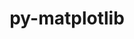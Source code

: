 ---
title: "py-matplotlib"
layout: cache
categories: [package, develop-2023-10-01]
meta: {"versions": ["3.7.3", "3.8.0"], "compilers": ["apple-clang@=14.0.0", "gcc@=11.1.0", "gcc@=11.3.0", "gcc@=7.5.0", "oneapi@=2023.2.0"], "oss": ["ubuntu18.04", "ubuntu20.04", "ubuntu22.04", "ventura"], "platforms": ["darwin", "linux"], "targets": ["aarch64", "ppc64le", "x86_64", "x86_64_v3"], "stacks": ["data-vis-sdk", "e4s", "e4s-oneapi", "e4s-power", "ml-darwin-aarch64-mps", "ml-linux-x86_64-cpu", "ml-linux-x86_64-cuda", "radiuss", "root"], "num_specs": 11, "num_specs_by_stack": {"root": 11, "ml-darwin-aarch64-mps": 1, "e4s": 2, "radiuss": 1, "e4s-power": 2, "e4s-oneapi": 1, "data-vis-sdk": 2, "ml-linux-x86_64-cuda": 1, "ml-linux-x86_64-cpu": 1}}
spec_details: [{"hash": "xnh63migmfxba3xy6625nlsgcnypjpcs", "compiler": "apple-clang@=14.0.0", "versions": ["3.8.0"], "os": "ventura", "platform": "darwin", "target": "aarch64", "variants": ["~animation", "backend=macosx", "build_system=python_pip", "~fonts", "~latex", "~movies"], "stacks": ["root", "ml-darwin-aarch64-mps"], "size": "-", "tarball": "https://binaries.spack.io/releases/develop-2023-10-01/build_cache/darwin-ventura-aarch64/apple-clang-14.0.0/py-matplotlib-3.8.0/darwin-ventura-aarch64-apple-clang-14.0.0-py-matplotlib-3.8.0-xnh63migmfxba3xy6625nlsgcnypjpcs.spack"}, {"hash": "7a6gab2jctoqq6mhbn675f4gopbxgshx", "compiler": "gcc@=11.1.0", "versions": ["3.8.0"], "os": "ubuntu20.04", "platform": "linux", "target": "x86_64_v3", "variants": ["~animation", "backend=agg", "build_system=python_pip", "~fonts", "~latex", "~movies"], "stacks": ["e4s", "root"], "size": "-", "tarball": "https://binaries.spack.io/releases/develop-2023-10-01/build_cache/linux-ubuntu20.04-x86_64_v3/gcc-11.1.0/py-matplotlib-3.8.0/linux-ubuntu20.04-x86_64_v3-gcc-11.1.0-py-matplotlib-3.8.0-7a6gab2jctoqq6mhbn675f4gopbxgshx.spack"}, {"hash": "zjjkz2ru2zl7vgab55czonhqj7tl5lce", "compiler": "gcc@=7.5.0", "versions": ["3.7.3"], "os": "ubuntu18.04", "platform": "linux", "target": "x86_64_v3", "variants": ["~animation", "backend=agg", "build_system=python_pip", "~fonts", "~latex", "~movies"], "stacks": ["radiuss", "root"], "size": "-", "tarball": "https://binaries.spack.io/releases/develop-2023-10-01/build_cache/linux-ubuntu18.04-x86_64_v3/gcc-7.5.0/py-matplotlib-3.7.3/linux-ubuntu18.04-x86_64_v3-gcc-7.5.0-py-matplotlib-3.7.3-zjjkz2ru2zl7vgab55czonhqj7tl5lce.spack"}, {"hash": "5igrqllrrrvnynpto7h4zjlhpnqyk7my", "compiler": "gcc@=11.1.0", "versions": ["3.8.0"], "os": "ubuntu20.04", "platform": "linux", "target": "ppc64le", "variants": ["~animation", "backend=agg", "build_system=python_pip", "~fonts", "~latex", "~movies"], "stacks": ["root", "e4s-power"], "size": "-", "tarball": "https://binaries.spack.io/releases/develop-2023-10-01/build_cache/linux-ubuntu20.04-ppc64le/gcc-11.1.0/py-matplotlib-3.8.0/linux-ubuntu20.04-ppc64le-gcc-11.1.0-py-matplotlib-3.8.0-5igrqllrrrvnynpto7h4zjlhpnqyk7my.spack"}, {"hash": "filtauga5hd7h23guazauprsia2tm3es", "compiler": "gcc@=11.1.0", "versions": ["3.8.0"], "os": "ubuntu20.04", "platform": "linux", "target": "ppc64le", "variants": ["~animation", "backend=agg", "build_system=python_pip", "~fonts", "~latex", "~movies"], "stacks": ["root", "e4s-power"], "size": "-", "tarball": "https://binaries.spack.io/releases/develop-2023-10-01/build_cache/linux-ubuntu20.04-ppc64le/gcc-11.1.0/py-matplotlib-3.8.0/linux-ubuntu20.04-ppc64le-gcc-11.1.0-py-matplotlib-3.8.0-filtauga5hd7h23guazauprsia2tm3es.spack"}, {"hash": "3nygjonqjjireppjpbmrklxp2culbg5q", "compiler": "oneapi@=2023.2.0", "versions": ["3.7.3"], "os": "ubuntu20.04", "platform": "linux", "target": "x86_64", "variants": ["~animation", "backend=agg", "build_system=python_pip", "~fonts", "~latex", "~movies"], "stacks": ["e4s-oneapi", "root"], "size": "-", "tarball": "https://binaries.spack.io/releases/develop-2023-10-01/build_cache/linux-ubuntu20.04-x86_64/oneapi-2023.2.0/py-matplotlib-3.7.3/linux-ubuntu20.04-x86_64-oneapi-2023.2.0-py-matplotlib-3.7.3-3nygjonqjjireppjpbmrklxp2culbg5q.spack"}, {"hash": "wnok5nmutg3thbaxci74rlvxdamf5h7b", "compiler": "gcc@=11.1.0", "versions": ["3.8.0"], "os": "ubuntu20.04", "platform": "linux", "target": "x86_64_v3", "variants": ["~animation", "backend=agg", "build_system=python_pip", "~fonts", "~latex", "~movies"], "stacks": ["root", "data-vis-sdk"], "size": "-", "tarball": "https://binaries.spack.io/releases/develop-2023-10-01/build_cache/linux-ubuntu20.04-x86_64_v3/gcc-11.1.0/py-matplotlib-3.8.0/linux-ubuntu20.04-x86_64_v3-gcc-11.1.0-py-matplotlib-3.8.0-wnok5nmutg3thbaxci74rlvxdamf5h7b.spack"}, {"hash": "fvdhpgjxj4oddilwyg4kaomfjjv4rlij", "compiler": "gcc@=11.1.0", "versions": ["3.7.3"], "os": "ubuntu20.04", "platform": "linux", "target": "x86_64_v3", "variants": ["~animation", "backend=agg", "build_system=python_pip", "~fonts", "~latex", "~movies"], "stacks": ["root", "data-vis-sdk"], "size": "-", "tarball": "https://binaries.spack.io/releases/develop-2023-10-01/build_cache/linux-ubuntu20.04-x86_64_v3/gcc-11.1.0/py-matplotlib-3.7.3/linux-ubuntu20.04-x86_64_v3-gcc-11.1.0-py-matplotlib-3.7.3-fvdhpgjxj4oddilwyg4kaomfjjv4rlij.spack"}, {"hash": "c4n4l6rl22tp6otxihjfsogrji6bucjp", "compiler": "gcc@=11.1.0", "versions": ["3.8.0"], "os": "ubuntu20.04", "platform": "linux", "target": "x86_64_v3", "variants": ["~animation", "backend=agg", "build_system=python_pip", "~fonts", "~latex", "~movies"], "stacks": ["e4s", "root"], "size": "-", "tarball": "https://binaries.spack.io/releases/develop-2023-10-01/build_cache/linux-ubuntu20.04-x86_64_v3/gcc-11.1.0/py-matplotlib-3.8.0/linux-ubuntu20.04-x86_64_v3-gcc-11.1.0-py-matplotlib-3.8.0-c4n4l6rl22tp6otxihjfsogrji6bucjp.spack"}, {"hash": "xp4hpybc5or2tih4ibaqperd7habo5x4", "compiler": "gcc@=11.3.0", "versions": ["3.8.0"], "os": "ubuntu22.04", "platform": "linux", "target": "x86_64_v3", "variants": ["~animation", "backend=agg", "build_system=python_pip", "~fonts", "~latex", "~movies"], "stacks": ["root", "ml-linux-x86_64-cuda"], "size": "-", "tarball": "https://binaries.spack.io/releases/develop-2023-10-01/build_cache/linux-ubuntu22.04-x86_64_v3/gcc-11.3.0/py-matplotlib-3.8.0/linux-ubuntu22.04-x86_64_v3-gcc-11.3.0-py-matplotlib-3.8.0-xp4hpybc5or2tih4ibaqperd7habo5x4.spack"}, {"hash": "lfkeqlntkqvnpwv5wlscwt4qn625o6ds", "compiler": "gcc@=11.3.0", "versions": ["3.8.0"], "os": "ubuntu22.04", "platform": "linux", "target": "x86_64_v3", "variants": ["~animation", "backend=agg", "build_system=python_pip", "~fonts", "~latex", "~movies"], "stacks": ["ml-linux-x86_64-cpu", "root"], "size": "-", "tarball": "https://binaries.spack.io/releases/develop-2023-10-01/build_cache/linux-ubuntu22.04-x86_64_v3/gcc-11.3.0/py-matplotlib-3.8.0/linux-ubuntu22.04-x86_64_v3-gcc-11.3.0-py-matplotlib-3.8.0-lfkeqlntkqvnpwv5wlscwt4qn625o6ds.spack"}]
---